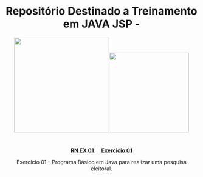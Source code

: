 <div align ="center">

<h1>Repositório Destinado a Treinamento em JAVA JSP  -   </h1>

<img height = "250em" src="https://cdn.jsdelivr.net/gh/devicons/devicon/icons/java/java-original-wordmark.svg" /><img height="210em" src="https://cdn.jsdelivr.net/gh/devicons/devicon/icons/tomcat/tomcat-original.svg" />

#

[**RN EX 01** ](https://github.com/LeandroDukievicz/Exercises_JAVA/blob/main/First-Exercise/README.md)&nbsp;&nbsp;&nbsp;&nbsp;[**Exercicio 01**](https://github.com/LeandroDukievicz/Exercises_JAVA/blob/main/First-Exercise/Atv01structured.java) <br>

<p> Exercício 01 - Programa Básico em Java para realizar uma pesquisa eleitoral.

#


